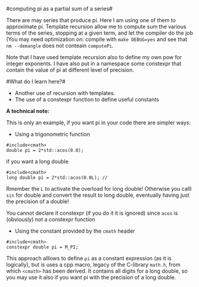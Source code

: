 #computing pi as a partial sum of a series#

There are may series that produce pi. Here I am using one of them to approximate pi. Template recursion allow me to compute sum the various terms of the series, stopping at a given term, and let the compiler do the job (You may need optimization on: compile with `make DEBUG=yes` and see that `nm --demangle` does not conteain `computePi`.

Note that I have used template recursion also to define my own pow for integer exponents.
I have also put in a namespace some constexpr that contain the value of pi at different level of precision.

#What do I learn here?#
- Another use of recursion with templates.
- The use of a constexpr function to define useful constants


**A technical note:** 

This is only an example, if you want pi in your code there are simpler ways:

- Using a trigonometric function
 
 ```
 #include<cmath>
 double pi = 2*std::acos(0.0);
 ```
 
 if you want a long double
 
 ```
 #include<cmath>
 long double pi = 2*std::acos(0.0L); // 
 ```
 Rmember the `L` to activate the overload for long double! Otherwise you calll `sin` for double and convert the result to long double, eventually having just the precision of a double!
 
 

 You cannot declare it constexpr (if you do it it is ignored) since `acos` is (obviously) not a constexpr function
 
 - Using the constant provided by the `cmath` header
 
 ```
 #include<cmath>
 constexpr double pi = M_PI;
 ```
 
 This approach alllows to define `pi` as a constant expression  (as it is logically), but is uses a cpp macro, legacy of the C-library `math.h`, from which `<cmath>` has been derived. It contains all digits for a long double, so you may use it also if you want pi with the precision of a long double.
 